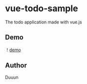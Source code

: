 # vue-todo-sample
The todo application made with vue.js

## Demo
！[demo](https://raw.github.com/wiki/Duuun/vue-todo-sample/images/demo.gif)

## Author
Duuun
